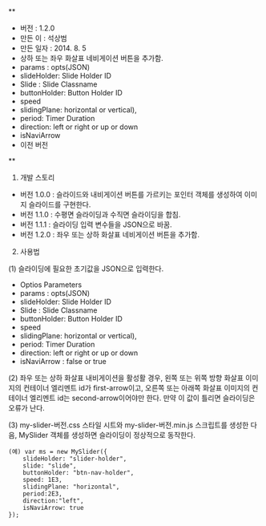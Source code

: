 **
 * 버전 : 1.2.0
 * 만든 이 : 석상범
 * 만든 일자 : 2014. 8. 5
 * 상하 또는 좌우 화살표 네비게이션 버튼을 추가함.
 * params : opts(JSON)
 * slideHolder: Slide Holder ID
 * Slide : Slide Classname
 * buttonHolder: Button Holder ID
 * speed
 * slidingPlane: horizontal or vertical),
 * period: Timer Duration
 * direction: left or right or up or down
 * isNaviArrow 
 * 이전 버전

**

1. 개발 스토리

* 버전 1.0.0 : 슬라이드와 내비게이션 버튼를 가르키는 포인터 객체를 생성하여 이미지 슬라이드를 구현한다.
* 버전 1.1.0 : 수평면 슬라이딩과 수직면 슬라이딩을 합침.
* 버전 1.1.1 : 슬라이딩 입력 변수들을 JSON으로 바꿈.
* 버전 1.2.0 : 좌우 또는 상하 화살표 네비게이션 버튼을 추가함.


2. 사용법

(1) 슬라이딩에 필요한 초기값을 JSON으로 입력한다.

- Optios Parameters
- params : opts(JSON)
- slideHolder: Slide Holder ID
- Slide : Slide Classname
- buttonHolder: Button Holder ID
- speed
- slidingPlane: horizontal or vertical),
- period: Timer Duration
- direction: left or right or up or down
- isNaviArrow : false or true

(2) 좌우 또는 상하 화살표 내비게이션을 활성활 경우, 왼쪽 또는 위쪽 방향 화살표 이미지의 컨테이너 엘리멘트 id가 first-arrow이고, 오른쪽 또는 아래쪽 화살표 이미지의 컨테이너 엘리멘트 id는 second-arrow이어야만 한다. 만약 이 값이 틀리면 슬라이딩은 오류가 난다.

(3) my-slider-버전.css 스타일 시트와 my-slider-버전.min.js 스크립트를 생성한 다음, MySlider 객체를 생성하면 슬라이딩이 정상적으로 동작한다.

	(예) var ms = new MySlider({
		slideHolder: "slider-holder",
		slide: "slide",
		buttonHolder: "btn-nav-holder",
		speed: 1E3,
		slidingPlane: "horizontal",
		period:2E3,
		direction:"left",
		isNaviArrow: true
	});

